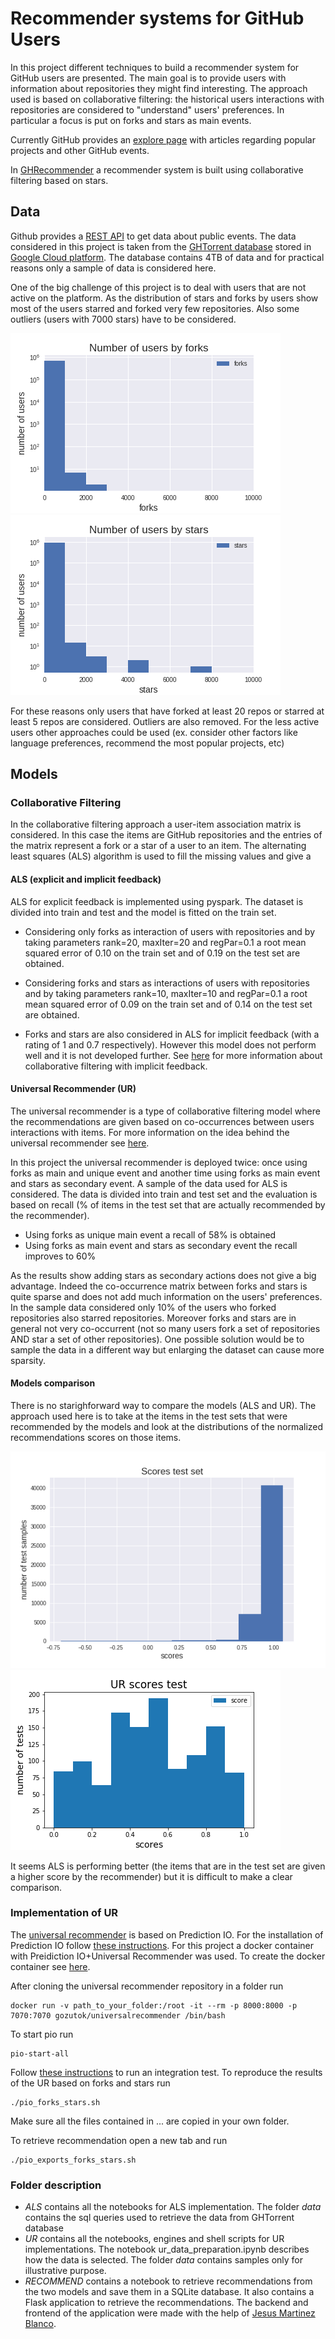 # Recommender systems for GitHub Users

In this project different techniques to build a recommender system for GitHub users are presented. 
The main goal is to provide users with information about repositories they might find interesting. The approach used is based on collaborative filtering:
the historical users interactions with repositories are considered to "understand" users' preferences. In particular a focus is put on forks and stars as main events.

Currently GitHub provides an [explore page](https://github.com/explore)
with articles regarding popular projects and other GitHub events.

In [GHRecommender](https://ghrecommender.io/) a recommender system is built using collaborative filtering based on stars.

## Data

Github provides a [REST API](https://developer.github.com/) to get data about public events. The data considered in this project is taken from
the [GHTorrent database](http://ghtorrent.org/) stored in [Google Cloud platform](https://cloud.google.com/?hl=en). The database contains 4TB of data
and for practical reasons only a sample of data is considered here. 

One of the big challenge of this project is to deal with users that are not active on the platform. As the distribution of stars and forks by users show most of the users starred and forked very few repositories.
Also some outliers (users with 7000 stars) have to be considered.

![](/ALS/dist_forks_log.png) ![](/ALS/dist_stars_log.png)

For these reasons only users that have forked at least 20 repos or starred at least 5 repos are considered. Outliers are also removed.
For the less active users other approaches could be used (ex. consider other factors like language preferences, recommend the most popular projects, etc) 


## Models

### Collaborative Filtering

In the collaborative filtering approach a user-item association matrix is considered. In this case the items are GitHub repositories and the entries of the 
matrix represent a fork or a star
of a user to an item. The alternating least squares (ALS) algorithm is used to fill the missing values and give a 

#### ALS (explicit and implicit feedback)

ALS for explicit feedback is implemented using pyspark. The dataset is divided into train and test and the model is fitted on the train set. 

* Considering only forks as interaction of users with repositories and by taking parameters rank=20, maxIter=20 and regPar=0.1 a root mean squared 
error of 0.10 on the train set and of 0.19 on the test set are obtained.

* Considering forks and stars as interactions of users with repositories and by taking parameters rank=10, maxIter=10 and regPar=0.1 a root mean squared 
error of 0.09 on the train set and of 0.14 on the test set are obtained.

* Forks and stars are also considered in ALS for implicit feedback (with a rating of 1 and 0.7 respectively). However this model does not perform well and it is not developed further.
See [here](http://yifanhu.net/PUB/cf.pdf) for more information about collaborative filtering with implicit feedback.


#### Universal Recommender (UR)

The universal recommender is a type of collaborative filtering model where the recommendations are given based on co-occurrences between users interactions with items.
For more information on the idea behind the universal recommender see [here](http://actionml.com/docs/ur). 

In this project the universal recommender is deployed twice: once using forks as main and unique event and another time using forks as main event and stars as secondary event.
A sample of the data used for ALS is considered. The data is divided into train and test set and the evaluation is based on recall 
(% of items in the test set that are actually recommended by the recommender).

* Using forks as unique main event a recall of 58% is obtained
* Using forks as main event and stars as secondary event the recall improves to 60%

As the results show adding stars as secondary actions does not give a big advantage. Indeed the co-occurrence matrix between forks and stars is quite sparse
and does not add much information on the users' preferences. In the sample data considered only 10% of the users who forked repositories 
also starred repositories. 
Moreover forks and stars are in general not very co-occurrent (not so many users fork a set of repositories AND star a set of other repositories). 
One possible solution would be to sample the data in a different way but enlarging the dataset can cause more sparsity.


#### Models comparison

There is no starighforward way to compare the models (ALS and UR). The approach used here is to take at the items in the test sets
that were recommended by the models and look at the distributions of the normalized recommendations scores on those items.

![](/ALS/als_fork_stars_test_scores.png) ![](/UR/ur_score_test.png)


It seems ALS is performing better (the items that are in the test set are given a higher score by the recommender) but it is difficult to make a clear comparison.

### Implementation of UR

The [universal recommender](https://github.com/actionml/universal-recommender) is based on Prediction IO. 
For the installation of Prediction IO follow [these instructions](http://actionml.com/docs/install).
For this project a docker container with Preidiction IO+Universal Recommender was used. To create the docker container see [here](https://github.com/gozutok/docker-universalrecommender).

After cloning the universal recommender repository in a folder run

```
docker run -v path_to_your_folder:/root -it --rm -p 8000:8000 -p 7070:7070 gozutok/universalrecommender /bin/bash
```

To start pio run

```
pio-start-all
```

Follow [these instructions](http://actionml.com/docs/ur_quickstart) to run an integration test. To reproduce the results of the UR based on forks and stars run

```
./pio_forks_stars.sh
```

Make sure all the files contained in ... are copied in your own folder.

To retrieve recommendation open a new tab and run

```
./pio_exports_forks_stars.sh
```

### Folder description

* *ALS* contains all the notebooks for ALS implementation. The folder *data* contains the sql queries used to retrieve the data from GHTorrent database
* *UR* contains all the notebooks, engines and shell scripts for UR implementations. The notebook ur_data_preparation.ipynb describes how
the data is selected. The folder *data* contains samples only for illustrative purpose.
* *RECOMMEND* contains a notebook to retrieve recommendations from the two models and save them in a SQLite database. It also contains a Flask application to retrieve the
recommendations. The backend and frontend of the application were made with the help of [Jesus Martinez Blanco](https://github.com/chumo).





